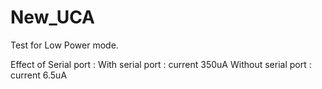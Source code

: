 # New_UCA

Test for Low Power mode.

Effect of Serial port :
With serial port : current 350uA
Without serial port : current 6.5uA
